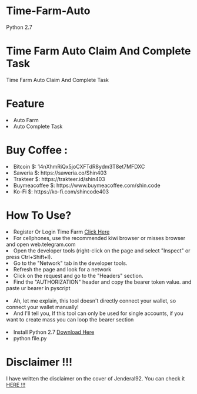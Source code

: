 # Time-Farm-Auto

Python 2.7

# Time Farm Auto Claim And Complete Task

<p>Time Farm Auto Claim And Complete Task</p>

# Feature

<li>Auto Farm</li>
<li>Auto Complete Task</li>

# Buy Coffee :

<li>Bitcoin $: 14nXhmRiQx5joCXFTdR8ydm3T8et7MFDXC</li>
<li>Saweria $: https://saweria.co/Shin403</li>
<li>Trakteer $: https://trakteer.id/shin403</li>
<li>Buymeacoffee $: https://www.buymeacoffee.com/shin.code</li>
<li>Ko-Fi $: https://ko-fi.com/shincode403</li>



# How To Use?

<li> Register Or Login Time Farm <a href="https://t.me/TimeFarmCryptoBot?start=BLzaB47kJ5zVm5QH">Click Here</a></li>

<li> For cellphones, use the recommended kiwi browser or misses browser and open web.telegram.com</li>
<li> Open the developer tools (right-click on the page and select "Inspect" or press Ctrl+Shift+I).</li>
<li> Go to the "Network" tab in the developer tools.</li>
<li> Refresh the page and look for a network</li>
<li> Click on the request and go to the "Headers" section.</li>
<li> Find the "AUTHORIZATION" header and copy the bearer token value. and paste ur bearer in pyscript</li>
<br>
<li> Ah, let me explain, this tool doesn't directly connect your wallet, so connect your wallet manually!</li>
<li> And I'll tell you, If this tool can only be used for single accounts, if you want to create mass you can loop the bearer section</li>
<br>
<li>Install Python 2.7 <a href="https://www.python.org/ftp/python/2.7.17/python-2.7.17.amd64.msi"> Download Here</a></li>
<li>python file.py</li>

# Disclaimer !!!

<p>I have written the disclaimer on the cover of Jenderal92. You can check it <a href="https://github.com/Jenderal92">HERE !!!</a></p>

